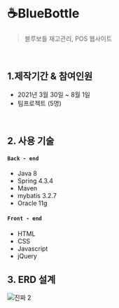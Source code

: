 # ☕BlueBottle
>블루보틀 재고관리, POS 웹사이트

<br/>

## 1.제작기간 & 참여인원
- 2021년 3월 30일 ~ 8월 1일
- 팀프로젝트 (5명)


<br/>

## 2. 사용 기술
#### `Back - end`
 - Java 8
 - Spring 4.3.4
 - Maven
 - mybatis 3.2.7
 - Oracle 11g
#### `Front - end`
 - HTML
 - CSS
 - Javascript
 - jQuery
 
 ## 3. ERD 설계
![진짜 2](https://user-images.githubusercontent.com/71995287/128503997-8f2e9668-ef1d-477e-93bf-14e77ee1c07c.PNG)

